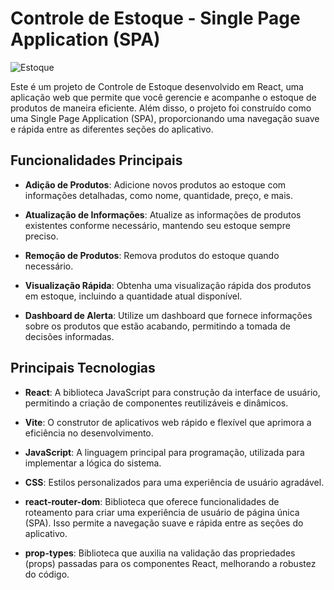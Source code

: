 # Controle de Estoque - Single Page Application (SPA)

![Estoque](link_para_imagem_do_estoque.png)

Este é um projeto de Controle de Estoque desenvolvido em React, uma aplicação web que permite que você gerencie e acompanhe o estoque de produtos de maneira eficiente. Além disso, o projeto foi construído como uma Single Page Application (SPA), proporcionando uma navegação suave e rápida entre as diferentes seções do aplicativo.

## Funcionalidades Principais

- **Adição de Produtos**: Adicione novos produtos ao estoque com informações detalhadas, como nome, quantidade, preço, e mais.

- **Atualização de Informações**: Atualize as informações de produtos existentes conforme necessário, mantendo seu estoque sempre preciso.

- **Remoção de Produtos**: Remova produtos do estoque quando necessário.

- **Visualização Rápida**: Obtenha uma visualização rápida dos produtos em estoque, incluindo a quantidade atual disponível.

- **Dashboard de Alerta**: Utilize um dashboard que fornece informações sobre os produtos que estão acabando, permitindo a tomada de decisões informadas.

## Principais Tecnologias

- **React**: A biblioteca JavaScript para construção da interface de usuário, permitindo a criação de componentes reutilizáveis e dinâmicos.

- **Vite**: O construtor de aplicativos web rápido e flexível que aprimora a eficiência no desenvolvimento.

- **JavaScript**: A linguagem principal para programação, utilizada para implementar a lógica do sistema.

- **CSS**: Estilos personalizados para uma experiência de usuário agradável.

- **react-router-dom**: Biblioteca que oferece funcionalidades de roteamento para criar uma experiência de usuário de página única (SPA). Isso permite a navegação suave e rápida entre as seções do aplicativo.

- **prop-types**: Biblioteca que auxilia na validação das propriedades (props) passadas para os componentes React, melhorando a robustez do código.